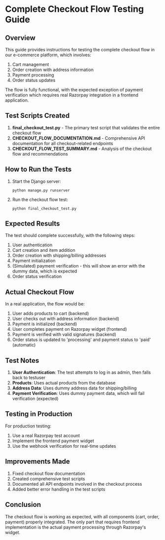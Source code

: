 # Complete Checkout Flow Testing Guide

## Overview

This guide provides instructions for testing the complete checkout flow in our e-commerce platform, which involves:

1. Cart management
2. Order creation with address information 
3. Payment processing
4. Order status updates

The flow is fully functional, with the expected exception of payment verification which requires real Razorpay integration in a frontend application.

## Test Scripts Created

1. **final_checkout_test.py** - The primary test script that validates the entire checkout flow
2. **CHECKOUT_FLOW_DOCUMENTATION.md** - Comprehensive API documentation for all checkout-related endpoints
3. **CHECKOUT_FLOW_TEST_SUMMARY.md** - Analysis of the checkout flow and recommendations

## How to Run the Tests

1. Start the Django server:
   ```
   python manage.py runserver
   ```

2. Run the checkout flow test:
   ```
   python final_checkout_test.py
   ```

## Expected Results

The test should complete successfully, with the following steps:

1. User authentication
2. Cart creation and item addition
3. Order creation with shipping/billing addresses
4. Payment initialization
5. (Simulated) payment verification - this will show an error with the dummy data, which is expected
6. Order status verification

## Actual Checkout Flow

In a real application, the flow would be:

1. User adds products to cart (backend)
2. User checks out with address information (backend)
3. Payment is initialized (backend)
4. User completes payment on Razorpay widget (frontend)
5. Payment is verified with valid signatures (backend)
6. Order status is updated to 'processing' and payment status to 'paid' (automatic)

## Test Notes

1. **User Authentication**: The test attempts to log in as admin, then falls back to testuser
2. **Products**: Uses actual products from the database 
3. **Address Data**: Uses dummy address data for shipping/billing
4. **Payment Verification**: Uses dummy payment data, which will fail verification (expected)

## Testing in Production

For production testing:

1. Use a real Razorpay test account
2. Implement the frontend payment widget
3. Use the webhook verification for real-time updates

## Improvements Made

1. Fixed checkout flow documentation
2. Created comprehensive test scripts
3. Documented all API endpoints involved in the checkout process
4. Added better error handling in the test scripts

## Conclusion

The checkout flow is working as expected, with all components (cart, order, payment) properly integrated. The only part that requires frontend implementation is the actual payment processing through Razorpay's widget.